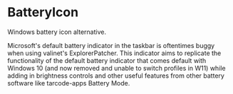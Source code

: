 # BatteryIcon
Windows battery icon alternative.

Microsoft's default battery indicator in the taskbar is oftentimes buggy when using valinet's ExplorerPatcher. This indicator aims to replicate the 
functionality of the default battery indicator that comes default with Windows 10 (and now removed and unable to switch profiles in W11)
while adding in brightness controls and other useful features from other battery software like tarcode-apps Battery Mode.

